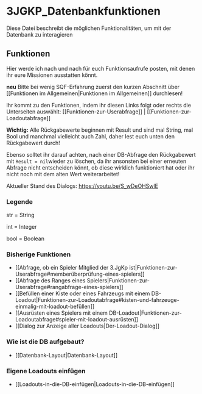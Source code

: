 # 3JGKP_Datenbankfunktionen
Diese Datei beschreibt die möglichen Funktionalitäten, um mit der Datenbank zu interagieren

## Funktionen
Hier werde ich nach und nach für euch Funktionsaufrufe posten, mit denen ihr eure Missionen ausstatten könnt.

**neu** Bitte bei wenig SQF-Erfahrung zuerst den kurzen Abschnitt über [[Funktionen im Allgemeinen|Funktionen im Allgemeinen]] durchlesen!

Ihr kommt zu den Funktionen, indem ihr diesen Links folgt oder rechts die Unterseiten auswählt:
[[Funktionen-zur-Userabfrage]] | 
[[Funktionen-zur-Loadoutabfrage]]

**Wichtig:** Alle Rückgabewerte beginnen mit Result und sind mal String, mal Bool und manchmal vielleicht auch Zahl, daher lest euch unten den Rückgabewert durch!

Ebenso solltet ihr darauf achten, nach einer DB-Abfrage den Rückgabewert mit `Result = nil`wieder zu löschen, da ihr ansonsten bei einer erneuten Abfrage nicht entscheiden könnt, ob diese wirklich funktioniert hat oder ihr nicht noch mit dem alten Wert weiterarbeitet!

Aktueller Stand des Dialogs:
<https://youtu.be/S_wDeOHSwlE>

### Legende
str = String

int = Integer

bool = Boolean

### Bisherige Funktionen
- [[Abfrage, ob ein Spieler Mitglied der 3.JgKp ist|Funktionen-zur-Userabfrage#memberüberprüfung-eines-spielers]]
- [[Abfrage des Ranges eines Spielers|Funktionen-zur-Userabfrage#rangabfrage-eines-spielers]]
- [[Befüllen einer Kiste oder eines Fahrzeugs mit einem DB-Loadout|Funktionen-zur-Loadoutabfrage#kisten-und-fahrzeuge-einmalig-mit-loadout-befüllen]]
- [[Ausrüsten eines Spielers mit einem DB-Loadout|Funktionen-zur-Loadoutabfrage#spieler-mit-loadout-ausrüsten]]
- [[Dialog zur Anzeige aller Loadouts|Der-Loadout-Dialog]]

### Wie ist die DB aufgebaut?
- [[Datenbank-Layout|Datenbank-Layout]]

### Eigene Loadouts einfügen
- [[Loadouts-in-die-DB-einfügen|Loadouts-in-die-DB-einfügen]]

###
